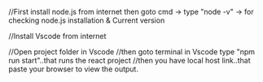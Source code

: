 //First install node.js from internet
  then goto cmd -> type "node -v" -> for checking node.js installation & Current version

//Install Vscode from internet

//Open project folder in Vscode
//then goto terminal in Vscode type "npm run start"..that runs the react project
//then you have local host link..that paste your browser to view the output.
